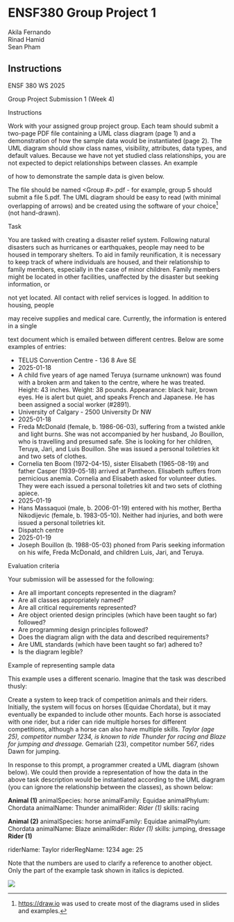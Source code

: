 # ENSF380 Group Project 1 <br>
Akila Fernando <br>
Rinad Hamid <br>
Sean Pham<br>

## Instructions

ENSF 380 WS 2025 

Group Project Submission 1 (Week 4) 

Instructions 

Work with your assigned group project group. Each team should submit a two-page PDF file containing a UML class diagram (page 1) and a demonstration of how the sample data would be instantiated (page 2). The UML diagram should show class names, visibility, attributes, data types, and default values. Because we have not yet studied class relationships, you are not expected to depict relationships between classes. An example 

of how to demonstrate the sample data is given below.  

The file should be named <Group #>.pdf - for example, group 5 should submit a file 5.pdf. The UML diagram should be easy to read (with minimal overlapping of arrows) and be created using the software of your choice[^1] (not hand-drawn).  

Task 

You are tasked with creating a disaster relief system. Following natural disasters such as hurricanes or earthquakes, people may need to be housed in temporary shelters. To aid in family reunification, it is necessary to keep track of where individuals are housed, and their relationship to family members, especially in the case of minor children. Family members might be located in other facilities, unaffected by the disaster but seeking information, or 

not yet located. All contact with relief services is logged. In addition to housing, people 

may receive supplies and medical care. Currently, the information is entered in a single 

text document which is emailed between different centres. Below are some examples of entries: 

- TELUS Convention Centre - 136 8 Ave SE 
- 2025-01-18 
- A child five years of age named Teruya (surname unknown) was found with a broken arm and taken to the centre, where he was treated. Height: 43 inches. Weight: 38 pounds. Appearance: black hair, brown eyes. He is alert but quiet, and speaks French and Japanese. He has been assigned a social worker (#2891).
- University of Calgary - 2500 University Dr NW 
- 2025-01-18 
- Freda McDonald (female, b. 1986-06-03), suffering from a twisted ankle and light burns. She was not accompanied by her husband, Jo Bouillon, who is travelling and presumed safe. She is looking for her children, Teruya, Jari, and Luis Bouillon. She was issued a personal toiletries kit and two sets of clothes. 
- Cornelia ten Boom (1972-04-15), sister Elisabeth (1965-08-19) and father Casper (1939-05-18) arrived at Pantheon. Elisabeth suffers from pernicious anemia. Cornelia and Elisabeth asked for volunteer duties. They were each issued a personal toiletries kit and two sets of clothing apiece. 
- 2025-01-19 
- Hans Massaquoi (male, b. 2006-01-19) entered with his mother, Bertha Nikodijevic (female, b. 1983-05-10). Neither had injuries, and both were issued a personal toiletries kit. 
- Dispatch centre 
- 2025-01-19 
- Joseph Bouillon (b. 1988-05-03) phoned from Paris seeking information on his wife, Freda McDonald, and children Luis, Jari, and Teruya.  

Evaluation criteria 

Your submission will be assessed for the following:

- Are all important concepts represented in the diagram?
- Are all classes appropriately named?
- Are all critical requirements represented?
- Are object oriented design principles (which have been taught so far) followed?
- Are programming design principles followed? 
- Does the diagram align with the data and described requirements?
- Are UML standards (which have been taught so far) adhered to?
- Is the diagram legible? 

Example of representing sample data

This example uses a different scenario. Imagine that the task was described thusly:

Create a system to keep track of competition animals and their riders. Initially, the system will focus on horses (Equidae Chordata), but it may eventually be expanded to include other mounts. Each horse is associated with one rider, but a rider can ride multiple horses for different competitions, although a horse can also have multiple skills. *Taylor (age 25), competitor number 1234, is known to ride Thunder for racing and Blaze for jumping and dressage.* Gemariah (23), competitor number 567, rides Dawn for jumping. 

In response to this prompt, a programmer created a UML diagram (shown below). We could then provide a representation of how the data in the above task description would be instantiated according to the UML diagram (you can ignore the relationship between the classes), as shown below: 

**Animal (1)** animalSpecies: horse animalFamily: Equidae animalPhylum: Chordata animalName: Thunder animalRider: *Rider (1)* skills: racing 

**Animal (2)** animalSpecies: horse animalFamily: Equidae animalPhylum: Chordata animalName: Blaze animalRider: *Rider (1)* skills: jumping, dressage **Rider (1)** 

riderName: Taylor riderRegName: 1234 age: 25 

Note that the numbers are used to clarify a reference to another object. Only the part of the example task shown in italics is depicted. 

![](Aspose.Words.45a468c6-779f-4182-939c-c21fdaed6ac3.001.jpeg)

[^1]: https://draw.io was used to create most of the diagrams used in slides and examples.
